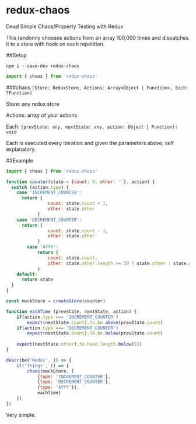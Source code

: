 # redux-chaos
Dead Simple Chaos/Property Testing with Redux

This randomly chooses actions from an array 100,000 times and dispatches it to a store with hook on each repetition.

##Setup

`npm i --save-dev redux-chaos`
```javascript
import { chaos } from 'redux-chaos'
```

###chaos `(Store: ReduxStore, Actions: Array<Object | Function>, Each: ?Function)`

Store: any redux store

Actions: array of your actions

Each: `(prevState: any, nextState: any, action: Object | Function): void`

Each is executed every iteration and given the parameters above, self explanatory.

##Example

```javascript
import { chaos } from 'redux-chaos'

function counter(state = {count: 0, other: ''}, action) {
  switch (action.type) {
    case 'INCREMENT_COUNTER':
      return {
				count: state.count + 1,
				other: state.other
			}
    case 'DECREMENT_COUNTER':
      return {
				count: state.count - 1,
				other: state.other
			}
		case 'AYYY': 
			return {
				count: state.count,
				other: state.other.length >= 50 ? state.other : state.other + 'lo'
			}
    default:
      return state
  }
}

const mockStore = createStore(counter)

function eachTime (prevState, nextState, action) {
	if(action.type === 'INCREMENT_COUNTER')
		expect(nextState.count).to.be.above(prevState.count)
	if(action.type === 'DECREMENT_COUNTER')
		expect(nextState.count).to.be.below(prevState.count)
		
	expect(nextState.other).to.have.length.below(51)
}

describe('Redux', () => {
	it('things', () => {
		chaos(mockStore, [
			{type: 'INCREMENT_COUNTER'}, 
			{type: 'DECREMENT_COUNTER'}, 
			{type: 'AYYY'}], 
			eachTime)
	})
})
```

Very simple.
